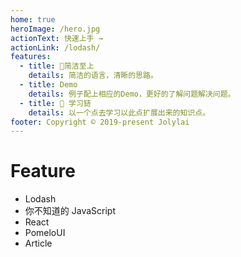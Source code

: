 ```yaml
---
home: true
heroImage: /hero.jpg
actionText: 快速上手 →
actionLink: /lodash/
features:
  - title: 🍵简洁至上
    details: 简洁的语言，清晰的思路。
  - title: Demo
    details: 例子配上相应的Demo，更好的了解问题解决问题。
  - title: 🎉 学习链
    details: 以一个点去学习以此点扩展出来的知识点。
footer: Copyright © 2019-present Jolylai
---
```


# Feature

- Lodash
- 你不知道的 JavaScript
- React
- PomeloUI
- Article
